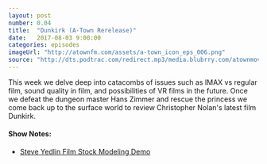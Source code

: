 ```yaml
---
layout: post
number: 0.04
title:  "Dunkirk (A-Town Rerelease)"
date:   2017-08-03 9:00:00
categories: episodes
imageUrl: "http://atownfm.com/assets/a-town_icon_eps_006.png"
source: "http://dts.podtrac.com/redirect.mp3/media.blubrry.com/atownmovies/podcast.atownmovies.com/audio/A-Town_006-Dunkirk_64bit.mp3"
---
```


This week we delve deep into catacombs of issues such as IMAX vs regular film, sound quality in film, and possibilities of VR films in the future. Once we defeat the dungeon master Hans Zimmer and rescue the princess we come back up to the surface world to review Christopher Nolan's latest film Dunkirk.

<!-- excerpt-end -->

#### Show Notes:
- [Steve Yedlin Film Stock Modeling Demo](http://www.yedlin.net/160105_edit.html)